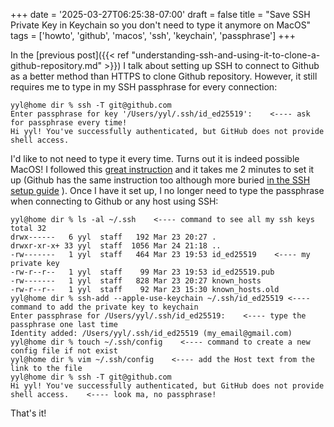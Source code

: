 +++
date = '2025-03-27T06:25:38-07:00'
draft = false
title = "Save SSH Private Key in Keychain so you don't need to type it anymore on MacOS"
tags = ['howto', 'github', 'macos', 'ssh', 'keychain', 'passphrase']
+++

In the [previous post]({{< ref "understanding-ssh-and-using-it-to-clone-a-github-repository.md" >}}) I talk about setting up SSH to connect to Github as a better method than HTTPS to clone Github repository. However, it still requires me to type in my SSH passphrase for every connection:

```
yyl@home dir % ssh -T git@github.com
Enter passphrase for key '/Users/yyl/.ssh/id_ed25519':    <---- ask for passphrase every time!
Hi yyl! You've successfully authenticated, but GitHub does not provide shell access.
```

I'd like to not need to type it every time. Turns out it is indeed possible MacOS! I followed this [great instruction](https://apple.stackexchange.com/a/250572) and it takes me 2 minutes to set it up (Github has the same instruction too although more buried [in the SSH setup guide](https://docs.github.com/en/authentication/connecting-to-github-with-ssh/generating-a-new-ssh-key-and-adding-it-to-the-ssh-agent#adding-your-ssh-key-to-the-ssh-agent) ). Once I have it set up, I no longer need to type the passphrase when connecting to Github or any host using SSH:

```
yyl@home dir % ls -al ~/.ssh    <---- command to see all my ssh keys
total 32
drwx------   6 yyl  staff   192 Mar 23 20:27 .
drwxr-xr-x+ 33 yyl  staff  1056 Mar 24 21:18 ..
-rw-------   1 yyl  staff   464 Mar 23 19:53 id_ed25519    <---- my private key
-rw-r--r--   1 yyl  staff    99 Mar 23 19:53 id_ed25519.pub
-rw-------   1 yyl  staff   828 Mar 23 20:27 known_hosts
-rw-r--r--   1 yyl  staff    92 Mar 23 15:30 known_hosts.old
yyl@home dir % ssh-add --apple-use-keychain ~/.ssh/id_ed25519 <---- command to add the private key to keychain
Enter passphrase for /Users/yyl/.ssh/id_ed25519:    <---- type the passphrase one last time
Identity added: /Users/yyl/.ssh/id_ed25519 (my_email@gmail.com)
yyl@home dir % touch ~/.ssh/config    <---- command to create a new config file if not exist
yyl@home dir % vim ~/.ssh/config    <---- add the Host text from the link to the file
yyl@home dir % ssh -T git@github.com
Hi yyl! You've successfully authenticated, but GitHub does not provide shell access.    <---- look ma, no passphrase!
```

That's it! 